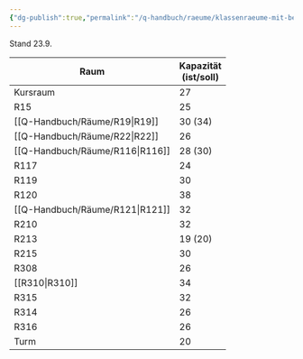 ```yaml
---
{"dg-publish":true,"permalink":"/q-handbuch/raeume/klassenraeume-mit-beamer/"}
---
```


Stand 23.9.

| Raum     | Kapazität <br>(ist/soll) |
| -------- | ------------------------ |
| Kursraum | 27                       |
| R15      | 25                       |
| [[Q-Handbuch/Räume/R19\|R19]]  | 30 (34)                  |
| [[Q-Handbuch/Räume/R22\|R22]]  | 26                       |
| [[Q-Handbuch/Räume/R116\|R116]] | 28 (30)                  |
| R117     | 24                       |
| R119     | 30                       |
| R120     | 38                       |
| [[Q-Handbuch/Räume/R121\|R121]] | 32                       |
| R210     | 32                       |
| R213     | 19 (20)                  |
| R215     | 30                       |
| R308     | 26                       |
| [[R310\|R310]] | 34                       |
| R315     | 32                       |
| R314     | 26                       |
| R316     | 26                       |
| Turm     | 20                       |

